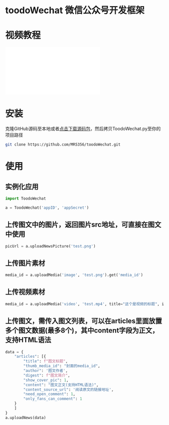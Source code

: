 # toodoWechat 微信公众号开发框架

# 视频教程
<iframe src="//player.bilibili.com/player.html?aid=629610233&bvid=BV1eb4y197aZ&cid=308144856&page=1" scrolling="no" border="0" frameborder="no" framespacing="0" allowfullscreen="true"> </iframe>

# 安装
克隆GitHub源码至本地或者[点击下载源码包](https://github.com/MR5356/toodoWechat/archive/main.zip)，然后拷贝ToodoWechat.py至你的项目路径
```bash
git clone https://github.com/MR5356/toodoWechat.git
```

# 使用
## 实例化应用
```python
import ToodoWechat

a = ToodoWechat('appID', 'appSecret')
```
## 上传图文中的图片，返回图片src地址，可直接在图文中使用
```python
picUrl = a.uploadNewsPicture('test.png')
```
## 上传图片素材
```python
media_id = a.uploadMedia('image', 'test.png').get('media_id')
```
## 上传视频素材
```python
media_id = a.uploadMedia('video', 'test.mp4', title="这个是视频的标题", introduction="测试视频").get('media_id')
```
## 上传图文，需传入图文列表，可以在articles里面放置多个图文数据(最多8个)，其中content字段为正文，支持HTML语法

```python
data = {
    "articles": [{
        "title": f"图文标题",
        "thumb_media_id": "封面的media_id",
        "author": '图文作者',
        "digest": f"图文简介",
        "show_cover_pic": 1,
        "content": "图文正文(支持HTML语法)",
        "content_source_url": '阅读原文的链接地址',
        "need_open_comment": 1,
        "only_fans_can_comment": 1
    }
    ]
}
a.uploadNews(data)
```